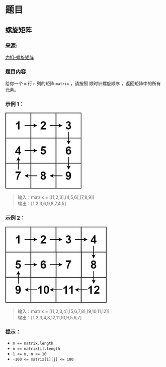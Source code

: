 # 题目

## 螺旋矩阵

### 来源:

[力扣-螺旋矩阵](https://leetcode-cn.com/problems/spiral-matrix/)

### 题目内容

给你一个 `m` 行 `n` 列的矩阵 `matrix` ，请按照 顺时针螺旋顺序 ，返回矩阵中的所有元素。

### 示例 1：

![图片1](./spiral1.jpg)

> 输入：matrix = [[1,2,3],[4,5,6],[7,8,9]]<br>
> 输出：[1,2,3,6,9,8,7,4,5]

### 示例 2：

![图片2](./spiral.jpg)

> 输入：matrix = [[1,2,3,4],[5,6,7,8],[9,10,11,12]]<br>
> 输出：[1,2,3,4,8,12,11,10,9,5,6,7]

### 提示：

* `m == matrix.length`
* `n == matrix[i].length`
* `1 <= m, n <= 10`
* `-100 <= matrix[i][j] <= 100`
